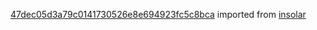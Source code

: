 [47dec05d3a79c0141730526e8e694923fc5c8bca](https://github.com/insolar/insolar/commit/47dec05d3a79c0141730526e8e694923fc5c8bca) imported from [insolar](https://github.com/insolar/insolar)
